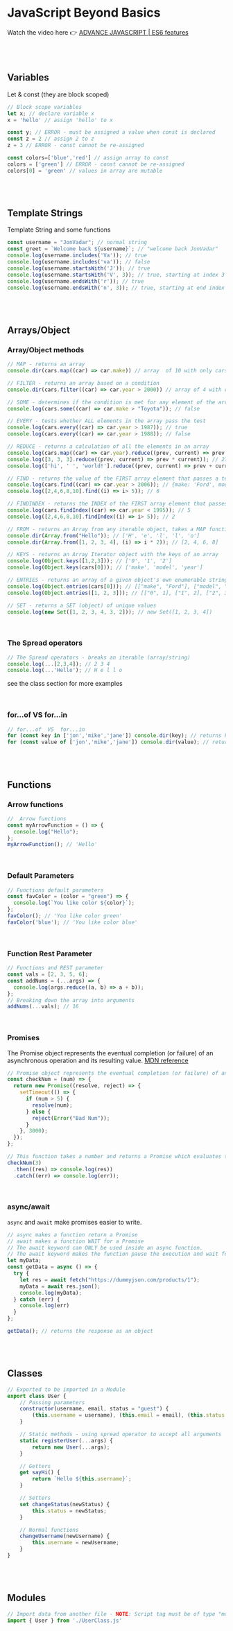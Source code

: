 # JavaScript Beyond Basics

Watch the video here 👉 [ADVANCE JAVASCRIPT | ES6 features](https://www.youtube.com/watch?v=_7gWP_3-7AQ)

<br><br>

## Variables
Let & const (they are block scoped)
```js
// Block scope variables
let x; // declare variable x
x = 'hello' // assign 'hello' to x

const y; // ERROR - must be assigned a value when const is declared
const z = 2 // assign 2 to z
z = 3 // ERROR - const cannot be re-assigned

const colors=['blue','red'] // assign array to const
colors = ['green'] // ERROR - const cannot be re-assigned
colors[0] = 'green' // values in array are mutable
```

<br><br>

## Template Strings

Template String and some functions

```js
const username = "JonVadar"; // normal string
const greet = `Welcome back ${username}`; // "welcome back JonVadar"
console.log(username.includes('Va')); // true
console.log(username.includes('va')); // false
console.log(username.startsWith('J')); // true
console.log(username.startsWith('V', 3)); // true, starting at index 3
console.log(username.endsWith('r')); // true
console.log(username.endsWith('n', 3)); // true, starting at end index - length (3-8) 
```

<br><br>

## Arrays/Object

### Array/Object methods

```js
// MAP - returns an array
console.dir(cars.map((car) => car.make)) // array  of 10 with only cars make

// FILTER - returns an array based on a condition
console.dir(cars.filter((car) => car.year > 2000)) // array of 4 with cars made after year 2000 

// SOME - determines if the condition is met for any element of the array
console.log(cars.some((car) => car.make > "Toyota")); // false

// EVERY - tests whether ALL elements in the array pass the test
console.log(cars.every((car) => car.year > 1987)); // true
console.log(cars.every((car) => car.year > 1988)); // false

// REDUCE - returns a calculation of all the elements in an array
console.log(cars.map((car) => car.year).reduce((prev, current) => prev + current)); // 19985
console.log([3, 3, 3].reduce((prev, current) => prev * current)); // 27
console.log(['hi', ' ', 'world!'].reduce((prev, current) => prev + current)); // 'hi world!'

// FIND - returns the value of the FIRST array element that passes a test function.
console.log(cars.find((car) => car.year > 2006)); // {make: 'Ford', model: 'Fiesta', year: 2011}
console.log([2,4,6,8,10].find((i) => i> 5)); // 6

// FINDINDEX - returns the INDEX of the FIRST array element that passes a test function.
console.log(cars.findIndex((car) => car.year < 1995)); // 5
console.log([2,4,6,8,10].findIndex((i) => i> 5)); // 2

// FROM - returns an Array from any iterable object, takes a MAP function as second argument
console.dir(Array.from("Hello")); // ['H', 'e', 'l', 'l', 'o']
console.dir(Array.from([1, 2, 3, 4], (i) => i * 2)); // [2, 4, 6, 8]

// KEYS - returns an Array Iterator object with the keys of an array
console.log(Object.keys([1,2,3])); // ['0', '1', '2']
console.log(Object.keys(cars[0])); // ['make', 'model', 'year']

// ENTRIES - returns an array of a given object's own enumerable string-keyed property key-value pairs.
console.log(Object.entries(cars[0])); // [["make", "Ford"], ["model", "Econoline E150"], ["year", 1995]];
console.log(Object.entries([1, 2, 3])); // [["0", 1], ["1", 2], ["2", 3]];

// SET - returns a SET (object) of unique values 
console.log(new Set([1, 2, 3, 4, 3, 2])); // new Set([1, 2, 3, 4])
```

<br>

### The Spread operators

```js
// The Spread operators - breaks an iterable (array/string) 
console.log(...[2,3,4]); // 2 3 4
console.log(...'Hello'); // H e l l o
```
see the class section for more examples

<br>

### for...of VS for...in

```js
// for...of  VS  for...in
for (const key in ['jon','mike','jane']) console.dir(key); // returns keys - 0, 1, 2
for (const value of ['jon','mike','jane']) console.dir(value); // returns values - jon, mike, jane
```

<br><br>

## Functions

### Arrow functions

```js
//  Arrow functions
const myArrowFunction = () => {
  console.log("Hello");
};
myArrowFunction(); // 'Hello'
```

<br>

### Default Parameters

```js
// Functions default parameters
const favColor = (color = "green") => {
  console.log(`You like color ${color}`);
};
favColor(); // 'You like color green'
favColor('blue'); // 'You like color blue'
```

<br>

### Function Rest Parameter

```js
// Functions and REST parameter
const vals = [2, 3, 5, 6];
const addNums = (...args) => {
  console.log(args.reduce((a, b) => a + b));
};
// Breaking down the array into arguments
addNums(...vals); // 16
```

<br>

### Promises

The Promise object represents the eventual completion (or failure) of an asynchronous operation and its resulting value. [MDN reference](https://developer.mozilla.org/en-US/docs/Web/JavaScript/Reference/Global_Objects/Promise)

```js
// Promise object represents the eventual completion (or failure) of an asynchronous operation and its resulting value
const checkNum = (num) => {
  return new Promise((resolve, reject) => {
    setTimeout(() => {
      if (num > 5) {
        resolve(num);
      } else {
        reject(Error("Bad Num"));
      }
    }, 3000);
  });
};

// This function takes a number and returns a Promise which evaluates the result after 3 seconds
checkNum(3)
  .then((res) => console.log(res))
  .catch((err) => console.log(err));
```

<br>

### async/await

`async` and `await` make promises easier to write.

```js
// async makes a function return a Promise
// await makes a function WAIT for a Promise
// The await keyword can ONLY be used inside an async function.
// The await keyword makes the function pause the execution and wait for a resolved promise before it continues:
let myData;
const getData = async () => {
  try {
    let res = await fetch("https://dummyjson.com/products/1");
    myData = await res.json();
    console.log(myData);
  } catch (err) {
    console.log(err)
  }
};

getData(); // returns the response as an object
```


<br><br>

## Classes

```js
// Exported to be imported in a Module
export class User {
    // Passing parameters
    constructor(username, email, status = "guest") {
        (this.username = username), (this.email = email), (this.status = status);
    }

    // Static methods - using spread operator to accept all arguments
    static registerUser(...args) {
        return new User(...args);
    }

    // Getters
    get sayHi() {
        return `Hello ${this.username}`;
    }

    // Setters
    set changeStatus(newStatus) {
        this.status = newStatus;
    }

    // Normal functions
    changeUsername(newUsername) {
        this.username = newUsername;
    }
}
```

<br><br>

## Modules

```js
// Import data from another file - NOTE: Script tag must be of type "module"
import { User } from './UserClass.js'
```
